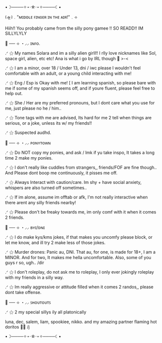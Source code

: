 •☽────✧⋆⋅☆⋅⋆✧────☾•

꒰🛸꒱﹒"ᴍɪᴅᴅʟᴇ ꜰɪɴɢᴇʀ ɪɴ ᴛʜᴇ ᴀɪʀ!"﹒⟢

Hiih!! You probably came from the silly pony gamee !! SO READD!! IM SILLYLYLY

👾 ── ⟢ ・⸝⸝ ɪɴꜰᴏ.

.ᐟ ⚝ My names Solara and im a silly alien girll!! I rlly love nicknames like Sol, space girl, alien, etc etc! Ana is what i go by IRL though 💫 >-<

.ᐟ ⚝ I am a minor, over 18 / Under 13, dni / iwc please I wouldn't feel comfortable with an adult, or a young child interacting with me!

.ᐟ ⚝ Eng / Esp is Okay with me! [ I am learning spanish, so please bare with me if some of my spanish seems off, and if youre fluent, please feel free to help out.

.ᐟ ⚝ She / Her are my preferred pronouns, but I dont care what you use for me, just please no he / him..

.ᐟ ⚝ Tone tags with me are advised, Its hard for me 2 tell when things are serious, or a joke, unless its w/ my friends!!

.ᐟ ⚝ Suspected audhd.

👾 ── ⟢ ・⸝⸝ ᴘᴏɴʏᴛᴏᴡɴ

.ᐟ ⚝ Do NOT copy my ponies, and ask / lmk if yu take inspo, It takes a long time 2 make my ponies.

.ᐟ ⚝ I don't really like cuddles from strangers,, friends/FOF are fine though.. And Please dont boop me continuously, it pisses me off.

.ᐟ ⚝ Always Interact with caution/care. Im shy + have social anxiety, whispers are also turned off sometimes..

.ᐟ ⚝ If im alone, assume im offtab or afk, I'm not really interactive when there arent any silly friends nearby!

.ᐟ ⚝ Please don't be freaky towards me, im only comf with it when it comes 2 friends.

👾 ── ⟢ ・⸝⸝ ʙʏɪ/ᴅɴɪ

.ᐟ ⚝ I do make kys/kms jokes, if that makes you uncomfy please block, or let me know, and ill try 2 make less of those jokes.

.ᐟ ⚝ Murder drones: Panic au, DNI. That au, for one, is made for 18+, I am a MINOR. And for two, It makes me hella uncomfortable. Also, some of you guys r so, ugh.. /dir

.ᐟ ⚝ I don't roleplay, do not ask me to roleplay, I only ever jokingly roleplay with my friends in a silly way.

.ᐟ ⚝ Im really aggressive or attitude filled when it comes 2 randos,, please dont take offense.

👾 ── ⟢ ・⸝⸝ ꜱʜᴏᴜᴛᴏᴜᴛꜱ

.ᐟ ⚝ 2 my special sillys ily all platonically

luna, dec, salem, liam, spookiee, nikko. and my amazing partner flaming hot doritos 🫶🏻 /j

•☽────✧⋆⋅☆⋅⋆✧────☾•

